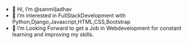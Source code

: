 - 👋 Hi, I’m @sanmiljadhav
- 👀 I’m interested in FullStackDevelopment with Python,Django,Javascript,HTML,CSS,Bootstrap
- 🌱 I’m Looking Forward to get a Job in Webdevelopment for constant learning and improving my skills.


<!---
sanmiljadhav/sanmiljadhav is a ✨ special ✨ repository because its `README.md` (this file) appears on your GitHub profile.
You can click the Preview link to take a look at your changes.
--->
